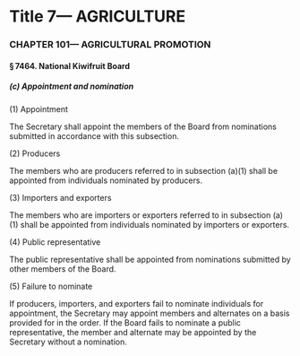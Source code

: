 
# Title 7— AGRICULTURE
### CHAPTER 101— AGRICULTURAL PROMOTION
#### § 7464. National Kiwifruit Board
##### (c) Appointment and nomination

(1) Appointment

The Secretary shall appoint the members of the Board from nominations submitted in accordance with this subsection.

(2) Producers

The members who are producers referred to in subsection (a)(1) shall be appointed from individuals nominated by producers.

(3) Importers and exporters

The members who are importers or exporters referred to in subsection (a)(1) shall be appointed from individuals nominated by importers or exporters.

(4) Public representative

The public representative shall be appointed from nominations submitted by other members of the Board.

(5) Failure to nominate

If producers, importers, and exporters fail to nominate individuals for appointment, the Secretary may appoint members and alternates on a basis provided for in the order. If the Board fails to nominate a public representative, the member and alternate may be appointed by the Secretary without a nomination.
